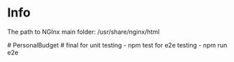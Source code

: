# Info

The path to NGInx main folder:
/usr/share/nginx/html

#   P e r s o n a l B u d g e t
 
 #   f i n a l 
 
for unit testing - npm test
for e2e testing -  npm run e2e
